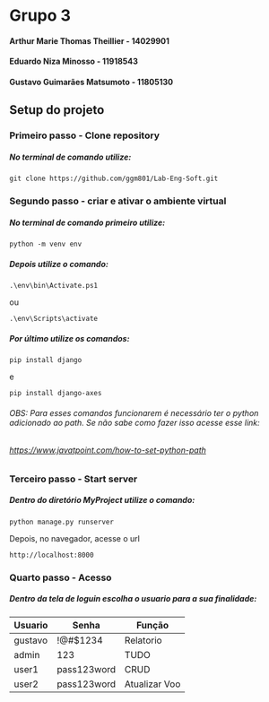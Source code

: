 # Grupo 3

#### Arthur Marie Thomas Theillier - 14029901
#### Eduardo Niza Minosso - 11918543
#### Gustavo Guimarães Matsumoto - 11805130

## Setup do projeto

### Primeiro passo - Clone repository
##### No terminal de comando utilize:

```
git clone https://github.com/ggm801/Lab-Eng-Soft.git
```

### Segundo passo - criar e ativar o ambiente virtual
##### No terminal de comando primeiro utilize:

```
python -m venv env
```

##### Depois utilize o comando:

```
.\env\bin\Activate.ps1
```
ou
```
.\env\Scripts\activate
```

##### Por último utilize os comandos:

```
pip install django
```
e

```
pip install django-axes
```

###### OBS: Para esses comandos funcionarem é necessário ter o python adicionado ao path. Se não sabe como fazer isso acesse esse link:
###### https://www.javatpoint.com/how-to-set-python-path

### Terceiro passo - Start server

##### Dentro do diretório MyProject utilize o comando:

```
python manage.py runserver
```

Depois, no navegador, acesse o url

```
http://localhost:8000
```
### Quarto passo - Acesso
##### Dentro da tela de loguin escolha o usuario para a sua finalidade:

| Usuario  | Senha | Função |
| ------------- | ------------- | ------------- |
| gustavo  | !@#$1234  |Relatorio|
| admin  | 123  |TUDO|
| user1  | pass123word  |CRUD|
| user2  | pass123word  |Atualizar Voo|
